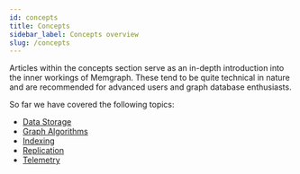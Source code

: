 ```yaml
---
id: concepts
title: Concepts
sidebar_label: Concepts overview
slug: /concepts
---
```


Articles within the concepts section serve as an in-depth introduction into the
inner workings of Memgraph. These tend to be quite technical in nature and
are recommended for advanced users and graph database enthusiasts.

So far we have covered the following topics:

  * [Data Storage](storage.md)
  * [Graph Algorithms](graph-algorithms.md)
  * [Indexing](indexing.md)
  * [Replication](replication.md)
  * [Telemetry](telemetry.md)